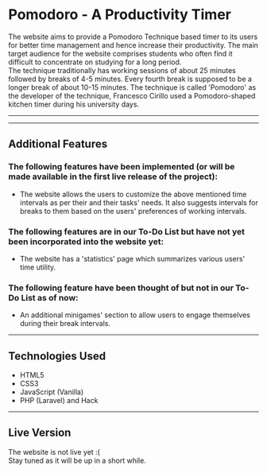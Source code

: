 # Pomodoro - A Productivity Timer
The website aims to provide a Pomodoro Technique based timer to its users for better time management and hence increase their productivity. The main target audience for the website comprises students who often find it difficult to concentrate on studying for a long period.<br>
The technique traditionally has working sessions of about 25 minutes followed by breaks of 4-5 minutes. Every fourth break is supposed to be a longer break of about 10-15 minutes. The technique is called 'Pomodoro' as the developer of the technique, Francesco Cirillo used a Pomodoro-shaped kitchen timer during his university days.
<hr/><hr/>

## Additional Features
### The following features have been implemented (or will be made available in the first live release of the project):
* The website allows the users to customize the above mentioned time intervals as per their and their tasks' needs. It also suggests intervals for breaks to them based on the users' preferences of working intervals.

### The following features are in our To-Do List but have not yet been incorporated into the website yet:
* The website has a 'statistics' page which summarizes various users' time utility.

### The following feature have been thought of but not in our To-Do List as of now:
* An additional minigames' section to allow users to engage themselves during their break intervals.
<hr/>

## Technologies Used
* HTML5
* CSS3
* JavaScript (Vanilla)
* PHP (Laravel) and Hack
<hr/>

## Live Version
The website is not live yet :(<br/>
Stay tuned as it will be up in a short while.
